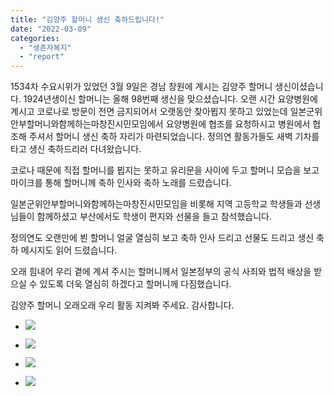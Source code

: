 ```yaml
---
title: "김양주 할머니 생신 축하드립니다!"
date: "2022-03-09"
categories: 
  - "생존자복지"
  - "report"
---
```


1534차 수요시위가 있었던 3월 9일은 경남 창원에 계시는 김양주 할머니 생신이셨습니다. 1924년생이신 할머니는 올해 98번째 생신을 맞으셨습니다. 오랜 시간 요양병원에 계시고 코로나로 방문이 전면 금지되어서 오랫동안 찾아뵙지 못하고 있었는데 일본군위안부할머니와함께하는마창진시민모임에서 요양병원에 협조를 요청하시고 병원에서 협조해 주셔서 할머니 생신 축하 자리가 마련되었습니다. 정의연 활동가들도 새벽 기차를 타고 생신 축하드리러 다녀왔습니다.

코로나 때문에 직접 할머니를 뵙지는 못하고 유리문을 사이에 두고 할머니 모습을 보고 마이크를 통해 할머니께 축하 인사와 축하 노래를 드렸습니다.

일본군위안부할머니와함께하는마창진시민모임을 비롯해 지역 고등학교 학생들과 선생님들이 함께하셨고 부산에서도 학생이 편지와 선물을 들고 참석했습니다.

정의연도 오랜만에 뵌 할머니 얼굴 열심히 보고 축하 인사 드리고 선물도 드리고 생신 축하 메시지도 읽어 드렸습니다.

오래 힘내어 우리 곁에 계셔 주시는 할머니께서 일본정부의 공식 사죄와 법적 배상을 받으실 수 있도록 더욱 열심히 하겠다고 할머니께 다짐했습니다.

김양주 할머니 오래오래 우리 활동 지켜봐 주세요. 감사합니다.

- ![](https://womenandwar.net/kr/wp-content/uploads/2022/03/IMG_7649-768x1024.jpg)
    
- ![](https://womenandwar.net/kr/wp-content/uploads/2022/03/꾸미기IMG_7601-1024x768.jpg)
    
- ![](https://womenandwar.net/kr/wp-content/uploads/2022/03/꾸미기IMG_7608-1024x768.jpg)
    
- ![](https://womenandwar.net/kr/wp-content/uploads/2022/03/꾸미기IMG_7647-1024x768.jpg)
